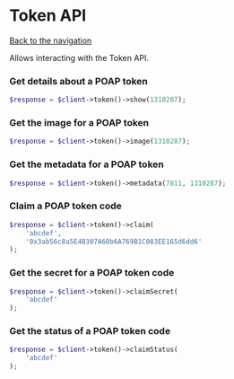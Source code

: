 # Token API

[Back to the navigation](README.md)

Allows interacting with the Token API.

### Get details about a POAP token

```php
$response = $client->token()->show(1310287);
```

### Get the image for a POAP token

```php
$response = $client->token()->image(1310287);
```

### Get the metadata for a POAP token

```php
$response = $client->token()->metadata(7811, 1310287);
```

### Claim a POAP token code

```php
$response = $client->token()->claim(
    'abcdef',
    '0x3ab56c8a5E4B307A60b6A769B1C083EE165d6dd6'
);
```

### Get the secret for a POAP token code

```php
$response = $client->token()->claimSecret(
    'abcdef'
);
```

### Get the status of a POAP token code

```php
$response = $client->token()->claimStatus(
    'abcdef'
);
```
